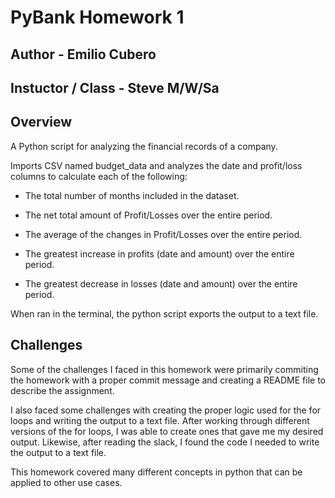# PyBank Homework 1

## Author - Emilio Cubero

## Instuctor / Class - Steve M/W/Sa

## Overview

A Python script for analyzing the financial records of a company.

Imports CSV named budget_data and analyzes the date and profit/loss columns to calculate each of the following:

* The total number of months included in the dataset.

* The net total amount of Profit/Losses over the entire period.

* The average of the changes in Profit/Losses over the entire period.

* The greatest increase in profits (date and amount) over the entire period.

* The greatest decrease in losses (date and amount) over the entire period.


When ran in the terminal, the python script exports the output to a text file.

## Challenges

Some of the challenges I faced in this homework were primarily commiting the homework with a proper commit message and creating a README file to describe the assignment.

I also faced some challenges with creating the proper logic used for the for loops and writing the output to a text file. After working through different versions of the for loops, I was able to create ones that gave me my desired output. Likewise, after reading the slack, I found the code I needed to write the output to a text file.

This homework covered many different concepts in python that can be applied to other use cases.
